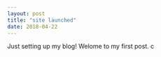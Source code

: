 ```yaml
---
layout: post
title: "site launched"
date: 2018-04-22
---
```

Just setting up my blog! Welome to my first post.
c
